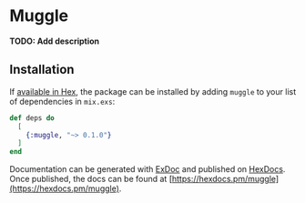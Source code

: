 # Muggle

**TODO: Add description**

## Installation

If [available in Hex](https://hex.pm/docs/publish), the package can be installed
by adding `muggle` to your list of dependencies in `mix.exs`:

```elixir
def deps do
  [
    {:muggle, "~> 0.1.0"}
  ]
end
```

Documentation can be generated with [ExDoc](https://github.com/elixir-lang/ex_doc)
and published on [HexDocs](https://hexdocs.pm). Once published, the docs can
be found at [https://hexdocs.pm/muggle](https://hexdocs.pm/muggle).

